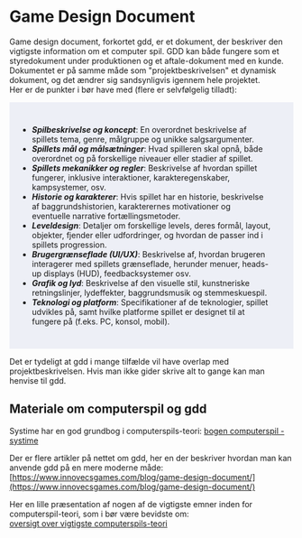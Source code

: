 <h1>Game Design Document</h1>

Game design document, forkortet gdd, er et dokument, der beskriver den vigtigste information om et computer spil.
GDD kan både fungere som et styredokument under produktionen og et aftale-dokument med en kunde.    
Dokumentet er på samme måde som "projektbeskrivelsen" et dynamisk dokument, og det ændrer sig sandsynligvis igennem hele projektet.      
Her er de punkter i bør have med (flere er selvfølgelig tilladt):

<ul  style="background-color: #edeff6;padding:40px;"> 
<li><em><strong>Spilbeskrivelse og koncept</strong></em>: En overordnet beskrivelse af spillets tema, genre, målgruppe og unikke salgsargumenter.</li> 
<li><em><strong>Spillets mål og målsætninger</strong></em>: Hvad spilleren skal opnå, både overordnet og på forskellige niveauer eller stadier af spillet.</li> 
<li><em><strong>Spillets mekanikker og regler</strong></em>: Beskrivelse af hvordan spillet fungerer, inklusive interaktioner, karakteregenskaber, kampsystemer, osv.</li> <li><em><strong>Historie og karakterer</strong></em>: Hvis spillet har en historie, beskrivelse af baggrundshistorien, karakterernes motivationer og eventuelle narrative fortællingsmetoder.</li> 
<li><em><strong>Leveldesign</strong></em>: Detaljer om forskellige levels, deres formål, layout, objekter, fjender eller udfordringer, og hvordan de passer ind i spillets progression.</li> 
<li><em><strong>Brugergrænseflade (UI/UX)</strong></em>: Beskrivelse af, hvordan brugeren interagerer med spillets grænseflade, herunder menuer, heads-up displays (HUD), feedbacksystemer osv.</li> 
<li><em><strong>Grafik og lyd</strong></em>: Beskrivelse af den visuelle stil, kunstneriske retningslinjer, lydeffekter, baggrundsmusik og stemmeskuespil.</li> 
<li><em><strong>Teknologi og platform</strong></em>: Specifikationer af de teknologier, spillet udvikles på, samt hvilke platforme spillet er designet til at fungere på (f.eks. PC, konsol, mobil).</li> 
</ul>

Det er tydeligt at gdd i mange tilfælde vil have overlap med projektbeskrivelsen. Hvis man ikke gider skrive alt to gange kan man henvise til gdd.

## Materiale om computerspil og gdd
Systime har en god grundbog i computerspils-teori: 
[bogen computerspil - systime](https://computerspil.systime.dk/)

Der er flere artikler på nettet om gdd, her en der beskriver hvordan man kan anvende gdd på en mere moderne måde:      
 [https://www.innovecsgames.com/blog/game-design-document/](https://www.innovecsgames.com/blog/game-design-document/)

 Her en lille præsentation af nogen af de vigtigste emner inden for computerspil-teori, som i bør være bevidste om:    
 [oversigt over vigtigste computerspils-teori](spilteori.md)